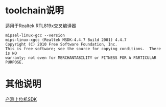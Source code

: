 # toolchain说明

适用于Realtek RTL819x交叉编译器
```shell
mipsel-linux-gcc --version
mips-linux-xgcc (Realtek MSDK-4.4.7 Build 2001) 4.4.7
Copyright (C) 2010 Free Software Foundation, Inc.
This is free software; see the source for copying conditions.  There is NO
warranty; not even for MERCHANTABILITY or FITNESS FOR A PARTICULAR PURPOSE.
```
# 其他说明

[产测上位机SDK](https://github.com/TuyaInc/TUYA_PTS_SDK/)
